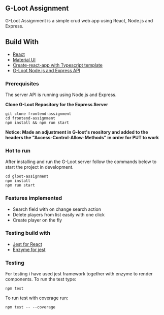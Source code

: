 ## G-Loot Assignment

G-Loot Assignment is a simple crud web app using React, Node.js and Express.
## Build With

* [React](https://reactjs.org/)
* [Material UI](https://material-ui.com/)
* [Create-react-app with Typescript template](https://create-react-app.dev/docs/adding-typescript/)
* [G-Loot Node.js and Express API](https://github.com/g-loot/frontend-assignment)
### Prerequisites

The server API is running using Node.js and Express. 

**Clone G-Loot Repository for the Express Server**

```
git clone frontend-assignment
cd frontend-assignment
npm install && npm run start
```

**Notice: Made an adjustment in G-loot's reository and added to the headers the "Access-Control-Allow-Methods" in order for PUT to work**

### Hot to run 

After installing and run the G-Loot server follow the commands below to start the project in development.
```
cd gloot-assignment
npm install
npm run start
```

### Features implemented
* Search field with on change search action
* Delete players from list easily with one click
* Create player on the fly

### Testing build with

* [Jest for React](https://jestjs.io/)
* [Enzyme for jest](https://enzymejs.github.io/enzyme/)

### Testing

For testing i have used jest framework together with enzyme to render components.
To run the test type:

```
npm test
```

To run test with coverage run:

```
npm test -- --coverage
```

